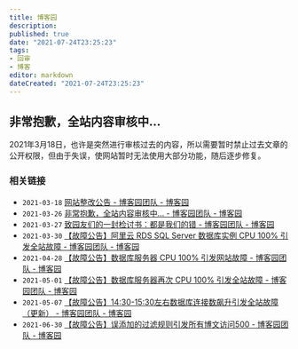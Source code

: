 ```yaml
---
title: 博客园
description:
published: true
date: "2021-07-24T23:25:23"
tags:
- 回审
- 博客
editor: markdown
dateCreated: "2021-07-24T23:25:23"
---
```


## 非常抱歉，全站内容审核中...

2021年3月18日，也许是突然进行审核过去的内容，所以需要暂时禁止过去文章的公开权限，但由于失误，使网站暂时无法使用大部分功能，随后逐步修复。

### 相关链接

+ `2021-03-18` [网站整改公告 - 博客园团队 - 博客园](https://web.archive.org/web/20210429110425/https://www.cnblogs.com/cmt/p/14553189.html)
+ `2021-03-26` [非常抱歉，全站内容审核中... - 博客园团队 - 博客园](https://web.archive.org/web/20210621154817/https://www.cnblogs.com/cmt/p/14580194.html)
+ `2021-03-27` [致园友们的一封检讨书：都是我们的错 - 博客园团队 - 博客园](https://web.archive.org/web/20210616080702/https://www.cnblogs.com/cmt/p/14585828.html)
+ `2021-03-30` [【故障公告】阿里云 RDS SQL Server 数据库实例 CPU 100% 引发全站故障 - 博客园团队 - 博客园](https://web.archive.org/web/20210616080746mp_/https://www.cnblogs.com/cmt/p/14595262.html)
+ `2021-04-28` [【故障公告】数据库服务器 CPU 100% 引发网站故障 - 博客园团队 - 博客园](https://web.archive.org/web/20210724153623/https://www.cnblogs.com/cmt/p/14713510.html)
+ `2021-05-01` [【故障公告】数据库服务器再次 CPU 100% 引发全站故障 - 博客园团队 - 博客园](https://web.archive.org/web/20210724153550/https://www.cnblogs.com/cmt/p/14724749.html)
+ `2021-05-07` [【故障公告】14:30-15:30左右数据库连接数飙升引发全站故障（更新） - 博客园团队 - 博客园](https://web.archive.org/web/20210508232623/https://www.cnblogs.com/cmt/p/14741684.html)
+ `2021-06-30` [【故障公告】误添加的过滤规则引发所有博文访问500 - 博客园团队 - 博客园](https://web.archive.org/web/20210724153833/https://www.cnblogs.com/cmt/p/14956898.html)
